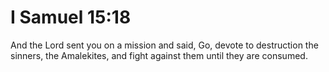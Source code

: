 # I Samuel 15:18

And the Lord sent you on a mission and said, Go, devote to destruction the sinners, the Amalekites, and fight against them until they are consumed.
